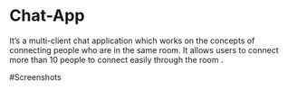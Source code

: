 # Chat-App
It’s a multi-client chat application which works on the concepts of connecting people who are in the same room.
It allows users to connect more than 10 people to connect easily through the room .


#Screenshots

